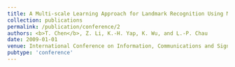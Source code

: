 ```yaml
---
title: A Multi-scale Learning Approach for Landmark Recognition Using Mobile Devices
collection: publications
permalink: /publication/conference/2
authors: <b>T. Chen</b>, Z. Li, K.-H. Yap, K. Wu, and L.-P. Chau
date: 2009-01-01
venue: International Conference on Information, Communications and Signal Processing (ICICS)
pubtype: 'conference'
---
```


<!-- paperurl: 'http://academicpages.github.io/files/paper1.pdf'
citation: 'Your Name, You. (2009). &quot;Paper Title Number 1.&quot; <i>Journal 1</i>. 1(1).' -->
<!-- [Download paper here](http://academicpages.github.io/files/paper1.pdf) -->
